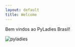 ```yaml
---
layout: default
title: Welcome
---
```



Bem vindos ao PyLadies Brasil!

![pyladies]({{site.baseurl}}/images/me.png)
